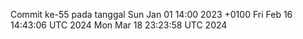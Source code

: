 Commit ke-55 pada tanggal Sun Jan 01 14:00 2023 +0100
Fri Feb 16 14:43:06 UTC 2024
Mon Mar 18 23:23:58 UTC 2024
